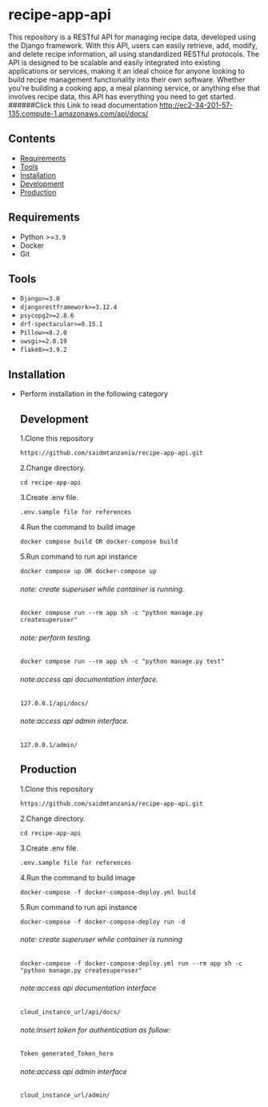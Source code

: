 # recipe-app-api
This repository is a RESTful API for managing recipe data, developed using the Django framework. With this API, users can easily retrieve, add, modify, and delete recipe information, all using standardized RESTful protocols. The API is designed to be scalable and easily integrated into existing applications or services, making it an ideal choice for anyone looking to build recipe management functionality into their own software. Whether you're building a cooking app, a meal planning service, or anything else that involves recipe data, this API has everything you need to get started.
######Click this Link to read documentation <http://ec2-34-201-57-135.compute-1.amazonaws.com/api/docs/>

## Contents

- [Requirements](#requirements)
- [Tools](#tools)
- [Installation](#installation)
- [Development](#development)
- [Production](#production)

## Requirements

- Python >=```3.9```
- Docker
- Git

## Tools

- ```Django>=3.0```
- ```djangorestframework>=3.12.4```
- ```psycopg2>=2.8.6```
- ```drf-spectacular>=0.15.1```
- ```Pillow>=8.2.0```
- ```uwsgi>=2.0.19```
- ```flake8>=3.9.2```


## Installation
- Perform installation in the following category

    ## Development
    1.Clone this repository

    ```
    https://github.com/saidmtanzania/recipe-app-api.git
    ```

    2.Change directory.

    ```
    cd recipe-app-api
    ```

    3.Create .env file.

    ```
    .env.sample file for references
    ```

    4.Run the command to build image
    ```
    docker compose build OR docker-compose build
    ```
    5.Run command to run api instance
    ```
    docker compose up OR docker-compose up
    ```

    ###### note: create superuser while container is running.
    ```
    docker compose run --rm app sh -c "python manage.py createsuperuser"
    ```
    ###### note: perform testing.
    ```
    docker compose run --rm app sh -c "python manage.py test"
    ```
    ###### note:access api documentation interface.
    ```
    127.0.0.1/api/docs/
    ```
    ###### note:access api admin interface.
    ```
    127.0.0.1/admin/
    ```

    ## Production

    1.Clone this repository

    ```
    https://github.com/saidmtanzania/recipe-app-api.git
    ```

    2.Change directory.

    ```
    cd recipe-app-api
    ```

    3.Create .env file.

    ```
    .env.sample file for references
    ```

    4.Run the command to build image

    ```
    docker-compose -f docker-compose-deploy.yml build
    ```

    5.Run command to run api instance

    ```
    docker-compose -f docker-compose-deploy run -d
    ```

    ###### note: create superuser while container is running

    ```
    docker-compose -f docker-compose-deploy.yml run --rm app sh -c "python manage.py createsuperuser"
    ```

    ###### note:access api documentation interface

    ```
    cloud_instance_url/api/docs/
    ```
    
    ###### note:Insert token for authentication as follow:
    
    ```
    Token generated_Token_here
    ```

    ###### note:access api admin interface

    ```
    cloud_instance_url/admin/
    ```


